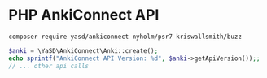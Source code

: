 # PHP AnkiConnect API

`composer require yasd/ankiconnect nyholm/psr7 kriswallsmith/buzz`

```php
$anki = \YaSD\AnkiConnect\Anki::create();
echo sprintf("AnkiConnect API Version: %d", $anki->getApiVersion());;
// ... other api calls
```
